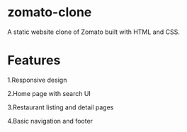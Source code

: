 # zomato-clone
A static website clone of Zomato built with HTML and CSS.
# Features
1.Responsive design

2.Home page with search UI

3.Restaurant listing and detail pages

4.Basic navigation and footer
